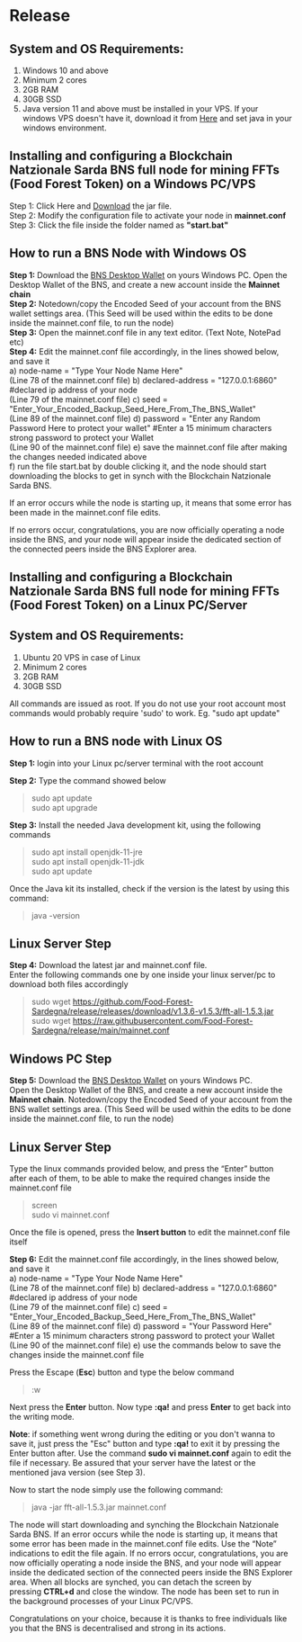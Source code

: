 # Release
## System and OS Requirements:<br>
1. Windows 10 and above
2. Minimum 2 cores
3. 2GB RAM
4. 30GB SSD
2. Java version 11 and above must be installed in your VPS. If your windows VPS doesn't have it, download it from [Here](https://www.java.com/en/download/) and set java in your windows environment.
## Installing and configuring a Blockchain Natzionale Sarda BNS full node for mining FFTs (Food Forest Token) on a Windows PC/VPS<br>
 Step 1: Click Here and [Download](https://github.com/Food-Forest-Sardegna/release/releases/download/v1.3.6-v1.5.3/fft-all-1.5.3.jar) the jar file.<br>
 Step 2: Modify the configuration file to activate your node in **mainnet.conf**<br>
 Step 3: Click the file inside the folder named as **"start.bat"**

## How to run a BNS Node with Windows OS
**Step 1:** Download the [BNS Desktop Wallet](https://github.com/Food-Forest-Sardegna/FFTfx-Wallet/archive/refs/heads/main.zip) on yours Windows PC. Open the Desktop Wallet of the BNS, and create a new account inside the **Mainnet chain**<br> 
**Step 2:** Notedown/copy the Encoded Seed of your account from the BNS wallet settings area. (This Seed will be used within the edits to be done inside the mainnet.conf file, to run the node)<br>
**Step 3:** Open the mainnet.conf file in any text editor. (Text Note, NotePad etc)<br>
**Step 4:** Edit the mainnet.conf file accordingly, in the lines showed below, and save it<br>
a) node-name = "Type Your Node Name Here"<br> (Line 78 of the mainnet.conf file)
b) declared-address = "127.0.0.1:6860" #declared ip address of your node<br> (Line 79 of the mainnet.conf file)
c) seed = "Enter_Your_Encoded_Backup_Seed_Here_From_The_BNS_Wallet" <br> (Line 89 of the mainnet.conf file)
d) password = "Enter any Random Password Here to protect your wallet" #Enter a 15 minimum characters strong password to protect your Wallet<br> (Line 90 of the mainnet.conf file)
e) save the mainnet.conf file after making the changes needed indicated above<br>
f) run the file start.bat by double clicking it, and the node should start downloading the blocks to get in synch with the Blockchain Natzionale Sarda BNS.<br>

If an error occurs while the node is starting up, it means that some error has been made in the mainnet.conf file edits.

If no errors occur, congratulations, you are now officially operating a node inside the BNS, and your node will appear inside the dedicated section of the connected peers inside the BNS Explorer area.

## Installing and configuring a Blockchain Natzionale Sarda BNS full node for mining FFTs (Food Forest Token) on a Linux PC/Server
## System and OS Requirements:<br>
1. Ubuntu 20 VPS in case of Linux<br>
2. Minimum 2 cores<br>
3. 2GB RAM<br>
4. 30GB SSD<br>

All commands are issued as root. If you do not use your root account most commands would probably require 'sudo' to work. Eg. "sudo apt update"<br>

## How to run a BNS node with Linux OS

**Step 1:** login into your Linux pc/server terminal with the root account<br>

**Step 2:** Type the command showed below<br>
>sudo apt update<br>
>sudo apt upgrade<br>
 
**Step 3:** Install the needed Java development kit, using the following commands<br>
> sudo apt install openjdk-11-jre <br>
> sudo apt install openjdk-11-jdk <br>
> sudo apt update <br>

Once the Java kit its installed, check if the version is the latest by using this command:
> java -version

## Linux Server Step
**Step 4:** Download the latest jar and mainnet.conf file.<br>
Enter the following commands one by one inside your linux server/pc to download both files accordingly<br>
> sudo wget https://github.com/Food-Forest-Sardegna/release/releases/download/v1.3.6-v1.5.3/fft-all-1.5.3.jar<br>
> sudo wget https://raw.githubusercontent.com/Food-Forest-Sardegna/release/main/mainnet.conf<br>

## Windows PC Step
**Step 5:** Download the [BNS Desktop Wallet](https://github.com/Food-Forest-Sardegna/FFTfx-Wallet/archive/refs/heads/main.zip) on yours Windows PC.<br>
Open the Desktop Wallet of the BNS, and create a new account inside the **Mainnet chain**. Notedown/copy the Encoded Seed of your account from the BNS wallet settings area. (This Seed will be used within the edits to be done inside the mainnet.conf file, to run the node)
## Linux Server Step
Type the linux commands provided below, and press the “Enter” button after each of them, to be able to make the required changes inside the mainnet.conf file<br>
> screen<br>
> sudo vi mainnet.conf<br>

Once the file is opened, press the **Insert button** to edit the mainnet.conf file itself<br>

**Step 6:** Edit the mainnet.conf file accordingly, in the lines showed below, and save it<br>
a) node-name = "Type Your Node Name Here"<br> (Line 78 of the mainnet.conf file)
b) declared-address = "127.0.0.1:6860" #declared ip address of your node<br> (Line 79 of the mainnet.conf file)
c) seed = "Enter_Your_Encoded_Backup_Seed_Here_From_The_BNS_Wallet"<br> (Line 89 of the mainnet.conf file)
d) password = "Your Password Here" #Enter a 15 minimum characters strong password to protect your Wallet<br> (Line 90 of the mainnet.conf file)
e) use the commands below to save the changes inside the mainnet.conf file <br>

Press the Escape (**Esc**) button and type the below command 
>:w

Next press the **Enter** button.
Now type **:qa!** and press **Enter** to get back into the writing mode.

**Note**: if something went wrong during the editing or you don't wanna to save it, just press the "Esc" button and type **:qa!** to exit it by pressing the Enter button after. Use the command **sudo vi mainnet.conf** again to edit the file if necessary. Be assured that your server have the latest or the mentioned java version (see Step 3).

Now to start the node simply use the following command:
>java -jar fft-all-1.5.3.jar mainnet.conf

The node will start downloading and synching the Blockchain Natzionale Sarda BNS. If an error occurs while the node is starting up, it means that some error has been made in the mainnet.conf file edits. Use the “Note” indications to edit the file again.
If no errors occur, congratulations, you are now officially operating a node inside the BNS, and your node will appear inside the dedicated section of the connected peers inside the BNS Explorer area.
When all blocks are synched, you can detach the screen by pressing **CTRL+d** and close the window. The node has been set to run in the background processes of your Linux PC/VPS.


Congratulations on your choice, because it is thanks to free individuals like you that the BNS is decentralised and strong in its actions.
